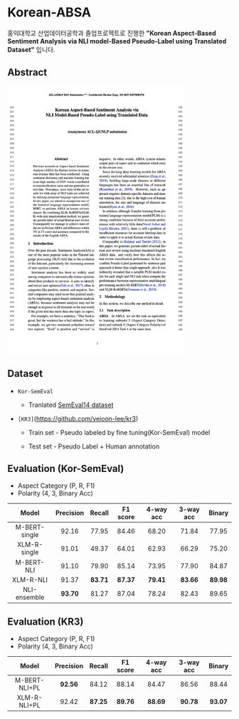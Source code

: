 # Korean-ABSA

홍익대학교 산업데이터공학과 졸업프로젝트로 진행한 **"Korean Aspect-Based Sentiment Analysis via NLI model-Based Pseudo-Label using Translated Dataset"** 입니다.

## Abstract
<img src="image/abstract.png" width="400" height="600">

## Dataset
* `Kor-SemEval`

    * Tranlated [SemEval14 dataset](https://github.com/HSLCY/ABSA-BERT-pair)

* `[KR3]`(https://github.com/yejoon-lee/kr3)

    * Train set - Pseudo labeled by fine tuning(Kor-SemEval) model
  
    * Test set - Pseudo Label + Human annotation

## Evaluation (Kor-SemEval)
* Aspect Category (P, R, F1)
* Polarity (4, 3, Binary Acc)
    
| Model         | Precision |  Recall | F1 score | 4-way acc | 3-way acc | Binary  |
|:-------------:|:---------:|:-------:|:--------:|:---------:|:---------:|:-------:|
| M-BERT-single |   92.16   |  77.95  |   84.46  |   68.20   |   71.84   |  77.95  |
| XLM-R-single  |   91.01   |  49.37  |   64.01  |   62.93   |   66.29   |  75.20  | 
| M-BERT-NLI    |   91.10   |  79.90  |   85.14  |   73.95   |   77.90   |  84.87  | 
| XLM-R-NLI     |   91.37   |**83.71**| **87.37**| **79.41** | **83.66** |**89.98**|
| NLI-ensemble  | **93.70** |  81.27  |   87.04  |   78.24   |   82.43   |  89.65  |

## Evaluation (KR3)
* Aspect Category (P, R, F1)
* Polarity (4, 3, Binary Acc)
   
| Model            | Precision |  Recall | F1 score | 4-way acc | 3-way acc | Binary  |
|:----------------:|:---------:|:-------:|:--------:|:---------:|:---------:|:-------:|
| M-BERT-NLI+PL    | **92.56** |  84.12  |   88.14  |   84.47   |   86.56   |  88.44  |
| XLM-R-NLI+PL     |   92.42   |**87.25**| **89.76**| **88.69** | **90.78** |**93.07**| 
